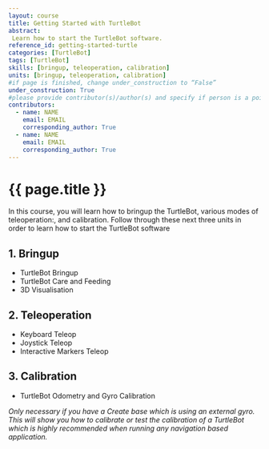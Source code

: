 ```yaml
---
layout: course
title: Getting Started with TurtleBot
abstract:
 Learn how to start the TurtleBot software.
reference_id: getting-started-turtle
categories: [TurtleBot]
tags: [TurtleBot]
skills: [bringup, teleoperation, calibration]
units: [bringup, teleoperation, calibration]
#if page is finished, change under_construction to “False”
under_construction: True
#please provide contributor(s)/author(s) and specify if person is a point of contact (default is "True")
contributors:
  - name: NAME
    email: EMAIL
    corresponding_author: True
  - name: NAME
    email: EMAIL
    corresponding_author: True
---
```


# {{ page.title }}

In this course, you will learn how to bringup the TurtleBot, various modes of teleoperation:, and calibration. Follow through these next three units in order to learn how to start the TurtleBot software


## 1. Bringup

* TurtleBot Bringup  
* TurtleBot Care and Feeding  
* 3D Visualisation  

## 2. Teleoperation

* Keyboard Teleop  
* Joystick Teleop  
* Interactive Markers Teleop  

## 3. Calibration

* TurtleBot Odometry and Gyro Calibration  

*Only necessary if you have a Create base which is using an external gyro. This will show you how to calibrate or test the calibration of a TurtleBot which is highly recommended when running any navigation based application.*
